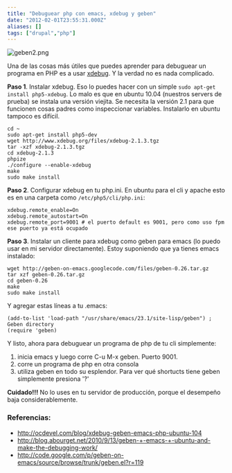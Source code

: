 ```yaml
---
title: "Debuguear php con emacs, xdebug y geben"
date: "2012-02-01T23:55:31.000Z"
aliases: []
tags: ["drupal","php"]
---
```


![geben2.png](http://joaquin.axai.mx/files/images/geben2.png)

Una de las cosas más útiles que puedes aprender para debuguear un programa en PHP es a usar [xdebug](http://www.xdebug.org/). Y la verdad no es nada complicado.

__Paso 1__. Instalar xdebug. Eso lo puedes hacer con un simple `sudo apt-get install php5-xdebug`. Lo malo es que en ubuntu 10.04 (nuestros servers de prueba) se instala una versión viejita. Se necesita la versión 2.1 para que funcionen cosas padres como inspeccionar variables. Instalarlo en ubuntu tampoco es difícil.

    cd ~
    sudo apt-get install php5-dev
    wget http://www.xdebug.org/files/xdebug-2.1.3.tgz
    tar -xzf xdebug-2.1.3.tgz
    cd xdebug-2.1.3
    phpize
    ./configure --enable-xdebug
    make
    sudo make install

__Paso 2__. Configurar xdebug en tu php.ini. En ubuntu para el cli y apache esto es en una carpeta como `/etc/php5/cli/php.ini`:

    xdebug.remote_enable=On
    xdebug.remote_autostart=On
    xdebug.remote_port=9001 # el puerto default es 9001, pero como uso fpm ese puerto ya está ocupado

__Paso 3__. Instalar un cliente para xdebug como geben para emacs (lo puedo usar en mi servidor directamente). Estoy suponiendo que ya tienes emacs instalado:

    wget http://geben-on-emacs.googlecode.com/files/geben-0.26.tar.gz
    tar xzf geben-0.26.tar.gz
    cd geben-0.26
    make
    sudo make install

Y agregar estas líneas a tu .emacs:

    (add-to-list 'load-path "/usr/share/emacs/23.1/site-lisp/geben") ; Geben directory
    (require 'geben)

Y listo, ahora para debuguear un programa de php de tu cli simplemente:

1. inicia emacs y luego corre C-u M-x geben. Puerto 9001.
2. corre un programa de php en otra consola
3. utiliza geben en todo su esplendor. Para ver qué shortucts tiene geben simplemente presiona '?'

__Cuidado!!!__ No lo uses en tu servidor de producción, porque el desempeño baja considerablemente.

### Referencias:

- http://ocdevel.com/blog/xdebug-geben-emacs-php-ubuntu-104
- http://blog.abourget.net/2010/9/13/geben-+-emacs-+-ubuntu-and-make-the-debugging-work/
- http://code.google.com/p/geben-on-emacs/source/browse/trunk/geben.el?r=119